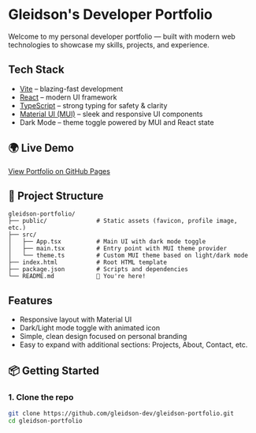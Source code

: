 # Gleidson's Developer Portfolio

Welcome to my personal developer portfolio — built with modern web technologies to showcase my skills, projects, and experience.


## Tech Stack

-  [Vite](https://vitejs.dev/) – blazing-fast development
-  [React](https://reactjs.org/) – modern UI framework
-  [TypeScript](https://www.typescriptlang.org/) – strong typing for safety & clarity
-  [Material UI (MUI)](https://mui.com/) – sleek and responsive UI components
-  Dark Mode – theme toggle powered by MUI and React state

## 🌍 Live Demo

[View Portfolio on GitHub Pages](https://gleidsonguilhem.github.io/gleidson-portfolio/)

## 📁 Project Structure

    gleidson-portfolio/
    ├── public/              # Static assets (favicon, profile image, etc.)
    ├── src/
    │   ├── App.tsx          # Main UI with dark mode toggle
    │   ├── main.tsx         # Entry point with MUI theme provider
    │   └── theme.ts         # Custom MUI theme based on light/dark mode
    ├── index.html           # Root HTML template
    ├── package.json         # Scripts and dependencies
    └── README.md            📌 You're here! 
    
## Features

- Responsive layout with Material UI
- Dark/Light mode toggle with animated icon
- Simple, clean design focused on personal branding
- Easy to expand with additional sections: Projects, About, Contact, etc.

## 📦 Getting Started

### 1. Clone the repo

```bash
git clone https://github.com/gleidson-dev/gleidson-portfolio.git
cd gleidson-portfolio
